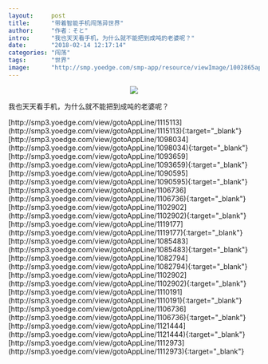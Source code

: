 ```yaml
---
layout:     post
title:      "带着智能手机闯荡异世界"
author:     "作者：そと"
intro:      "我也天天看手机，为什么就不能把到成吨的老婆呢？"
date:       "2018-02-14 12:17:14"
categories: "闯荡"
tags:       "世界"
image:      "http://smp.yoedge.com/smp-app/resource/viewImage/1002865appline.png"
---
```

<div style="text-align: center">
<p><img src="http://smp.yoedge.com/smp-app/resource/viewImage/1002865appline.png"/></p>
</div>
<p class="post-meta">
<span>我也天天看手机，为什么就不能把到成吨的老婆呢？</span>
</p>
[http://smp3.yoedge.com/view/gotoAppLine/1115113](http://smp3.yoedge.com/view/gotoAppLine/1115113){:target="_blank"}
[http://smp3.yoedge.com/view/gotoAppLine/1098034](http://smp3.yoedge.com/view/gotoAppLine/1098034){:target="_blank"}
[http://smp3.yoedge.com/view/gotoAppLine/1093659](http://smp3.yoedge.com/view/gotoAppLine/1093659){:target="_blank"}
[http://smp3.yoedge.com/view/gotoAppLine/1090595](http://smp3.yoedge.com/view/gotoAppLine/1090595){:target="_blank"}
[http://smp3.yoedge.com/view/gotoAppLine/1106736](http://smp3.yoedge.com/view/gotoAppLine/1106736){:target="_blank"}
[http://smp3.yoedge.com/view/gotoAppLine/1102902](http://smp3.yoedge.com/view/gotoAppLine/1102902){:target="_blank"}
[http://smp3.yoedge.com/view/gotoAppLine/1119177](http://smp3.yoedge.com/view/gotoAppLine/1119177){:target="_blank"}
[http://smp3.yoedge.com/view/gotoAppLine/1085483](http://smp3.yoedge.com/view/gotoAppLine/1085483){:target="_blank"}
[http://smp3.yoedge.com/view/gotoAppLine/1082794](http://smp3.yoedge.com/view/gotoAppLine/1082794){:target="_blank"}
[http://smp3.yoedge.com/view/gotoAppLine/1102902](http://smp3.yoedge.com/view/gotoAppLine/1102902){:target="_blank"}
[http://smp3.yoedge.com/view/gotoAppLine/1110191](http://smp3.yoedge.com/view/gotoAppLine/1110191){:target="_blank"}
[http://smp3.yoedge.com/view/gotoAppLine/1106736](http://smp3.yoedge.com/view/gotoAppLine/1106736){:target="_blank"}
[http://smp3.yoedge.com/view/gotoAppLine/1121444](http://smp3.yoedge.com/view/gotoAppLine/1121444){:target="_blank"}
[http://smp3.yoedge.com/view/gotoAppLine/1112973](http://smp3.yoedge.com/view/gotoAppLine/1112973){:target="_blank"}


